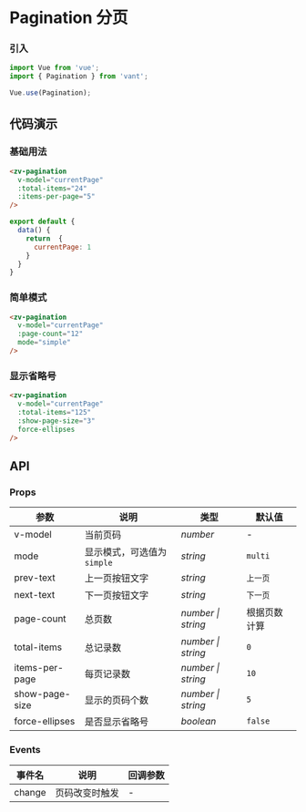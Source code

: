
# Pagination 分页

### 引入

```js
import Vue from 'vue';
import { Pagination } from 'vant';

Vue.use(Pagination);
```

## 代码演示

### 基础用法

```html
<zv-pagination 
  v-model="currentPage" 
  :total-items="24" 
  :items-per-page="5"
/>
```

```js
export default {
  data() {
    return  {
      currentPage: 1
    }
  }
}
```

### 简单模式

```html
<zv-pagination 
  v-model="currentPage" 
  :page-count="12"
  mode="simple" 
/>
```

### 显示省略号

```html
<zv-pagination 
  v-model="currentPage" 
  :total-items="125" 
  :show-page-size="3" 
  force-ellipses
/>
```

## API

### Props

| 参数 | 说明 | 类型 | 默认值 |
|------|------|------|------|
| v-model | 当前页码 | *number* | - |
| mode | 显示模式，可选值为 `simple` | *string* | `multi` |
| prev-text | 上一页按钮文字 | *string* | `上一页` |
| next-text | 下一页按钮文字 | *string* | `下一页` |
| page-count | 总页数 | *number \| string* | 根据页数计算 |
| total-items | 总记录数 | *number \| string* | `0` |
| items-per-page | 每页记录数 | *number \| string* | `10` |
| show-page-size | 显示的页码个数 | *number \| string* | `5` |
| force-ellipses | 是否显示省略号 | *boolean* | `false` |

### Events

| 事件名 | 说明 | 回调参数 |
|------|------|------|
| change | 页码改变时触发 | - |
